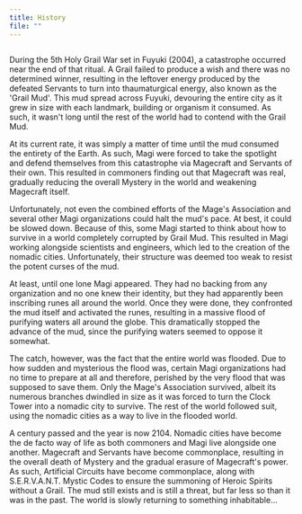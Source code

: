 ```yaml
---
title: History
file: ""
---
```

![]()

During the 5th Holy Grail War set in Fuyuki (2004), a catastrophe occurred near the end of that ritual. A Grail failed to produce a wish and there was no determined winner, resulting in the leftover energy produced by the defeated Servants to turn into thaumaturgical energy, also known as the 'Grail Mud'. This mud spread across Fuyuki, devouring the entire city as it grew in size with each landmark, building or organism it consumed. As such, it wasn't long until the rest of the world had to contend with the Grail Mud.

At its current rate, it was simply a matter of time until the mud consumed the entirety of the Earth. As such, Magi were forced to take the spotlight and defend themselves from this catastrophe via Magecraft and Servants of their own. This resulted in commoners finding out that Magecraft was real, gradually reducing the overall Mystery in the world and weakening Magecraft itself.

Unfortunately, not even the combined efforts of the Mage's Association and several other Magi organizations could halt the mud's pace. At best, it could be slowed down. Because of this, some Magi started to think about how to survive in a world completely corrupted by Grail Mud. This resulted in Magi working alongside scientists and engineers, which led to the creation of the nomadic cities. Unfortunately, their structure was deemed too weak to resist the potent curses of the mud.

At least, until one lone Magi appeared. They had no backing from any organization and no one knew their identity, but they had apparently been inscribing runes all around the world. Once they were done, they confronted the mud itself and activated the runes, resulting in a massive flood of purifying waters all around the globe. This dramatically stopped the advance of the mud, since the purifying waters seemed to oppose it somewhat.

The catch, however, was the fact that the entire world was flooded. Due to how sudden and mysterious the flood was, certain Magi organizations had no time to prepare at all and therefore, perished by the very flood that was supposed to save them. Only the Mage's Association survived, albeit its numerous branches dwindled in size as it was forced to turn the Clock Tower into a nomadic city to survive. The rest of the world followed suit, using the nomadic cities as a way to live in the flooded world.

A century passed and the year is now 2104. Nomadic cities have become the de facto way of life as both commoners and Magi live alongside one another. Magecraft and Servants have become commonplace, resulting in the overall death of Mystery and the gradual erasure of Magecraft's power. As such, Artificial Circuits have become commonplace, along with S.E.R.V.A.N.T. Mystic Codes to ensure the summoning of Heroic Spirits without a Grail. The mud still exists and is still a threat, but far less so than it was in the past. The world is slowly returning to something inhabitable…
